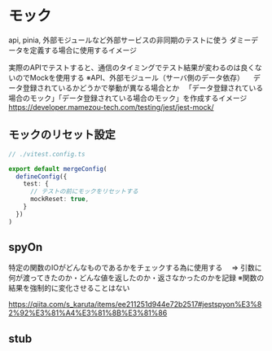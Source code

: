 # モック

api, pinia, 外部モジュールなど外部サービスの非同期のテストに使う
ダミーデータを定義する場合に使用するイメージ

実際のAPIでテストすると、通信のタイミングでテスト結果が変わるのは良くないのでMockを使用する
※API、外部モジュール（サーバ側のデータ依存）
　データ登録されているかどうかで挙動が異なる場合とか
　「データ登録されている場合のモック」「データ登録されている場合のモック」を作成するイメージ
　
https://developer.mamezou-tech.com/testing/jest/jest-mock/



## モックのリセット設定

```ts
// ./vitest.config.ts

export default mergeConfig(
  defineConfig({
    test: {
      // テストの前にモックをリセットする
      mockReset: true,
    }
  })
)
```


## spyOn

特定の関数のIOがどんなものであるかをチェックする為に使用する
　⇒ 引数に何が渡ってきたのか・どんな値を返したのか・返さなかったのかを記録
※関数の結果を強制的に変化させることはない

https://qiita.com/s_karuta/items/ee211251d944e72b2517#jestspyon%E3%82%92%E3%81%A4%E3%81%8B%E3%81%86



## stub

